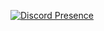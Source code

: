 [![Discord Presence](https://lanyard-profile-readme.vercel.app/api/452545429184184330
                            )](https://discord.com/users/452545429184184330)
